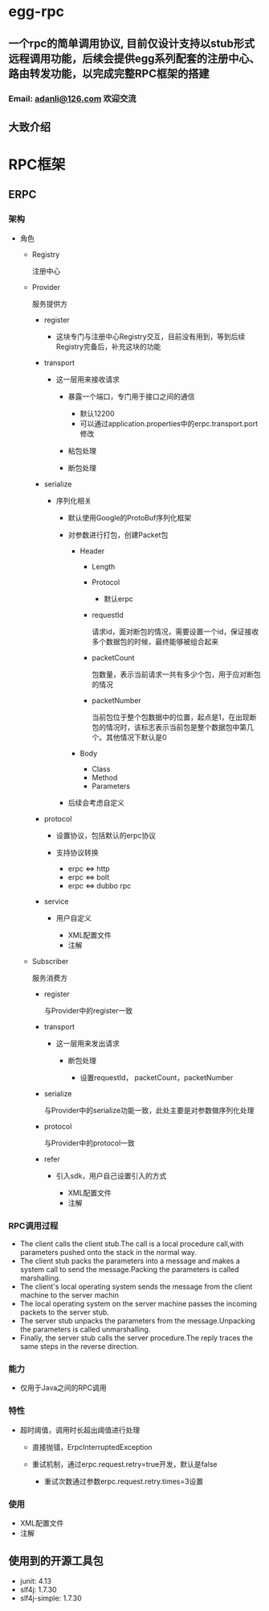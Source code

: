 # egg-rpc
## 一个rpc的简单调用协议, 目前仅设计支持以stub形式远程调用功能，后续会提供egg系列配套的注册中心、路由转发功能，以完成完整RPC框架的搭建
### Email: <u>adanli@126.com</u> 欢迎交流  

## 大致介绍

# RPC框架

## ERPC

### 架构

- 角色

	- Registry

	  注册中心

	- Provider

	  服务提供方

		- register

			- 这块专门与注册中心Registry交互，目前没有用到，等到后续Registry完备后，补充这块的功能

		- transport

			- 这一层用来接收请求

				- 暴露一个端口，专门用于接口之间的通信

					- 默认12200
					- 可以通过application.properties中的erpc.transport.port修改

				- 粘包处理
				- 断包处理

		- serialize

			- 序列化相关

				- 默认使用Google的ProtoBuf序列化框架
				- 对参数进行打包，创建Packet包

					- Header

						- Length
						- Protocol

							- 默认erpc

						- requestId

						  请求id，面对断包的情况，需要设置一个id，保证接收多个数据包的时候，最终能够被组合起来

						- packetCount

						  包数量，表示当前请求一共有多少个包，用于应对断包的情况

						- packetNumber

						  当前包位于整个包数据中的位置，起点是1，在出现断包的情况时，该标志表示当前包是整个数据包中第几个。其他情况下默认是0

					- Body

						- Class
						- Method
						- Parameters

				- 后续会考虑自定义

		- protocol

			- 设置协议，包括默认的erpc协议
			- 支持协议转换

				- erpc <=> http
				- erpc <=> bolt
				- erpc <=> dubbo rpc

		- service

			- 用户自定义

				- XML配置文件
				- 注解

	- Subscriber

	  服务消费方

		- register

		  与Provider中的register一致

		- transport

			- 这一层用来发出请求

				- 断包处理

					- 设置requestId， packetCount，packetNumber

		- serialize

		  与Provider中的serialize功能一致，此处主要是对参数做序列化处理

		- protocol

		  与Provider中的protocol一致

		- refer

			- 引入sdk，用户自己设置引入的方式

				- XML配置文件
				- 注解

### RPC调用过程

- The client calls the client stub.The call is a local procedure call,with parameters pushed onto the stack in the normal way.
- The client stub packs the parameters into a message and makes a system call to send the message.Packing the parameters is called marshalling.
- The client's local operating system sends the message from the client machine to the server machin
- The local operating system on the server machine passes the incoming packets to the server stub.
- The server stub unpacks the parameters from the message.Unpacking the parameters is called unmarshalling.
- Finally, the server stub calls the server procedure.The reply traces the same steps in the reverse direction.

### 能力

- 仅用于Java之间的RPC调用

### 特性

- 超时阈值，调用时长超出阈值进行处理

	- 直接抛错，ErpcInterruptedException
	- 重试机制，通过erpc.request.retry=true开发，默认是false

		- 重试次数通过参数erpc.request.retry.times=3设置

### 使用

- XML配置文件
- 注解



## 使用到的开源工具包
- junit: 4.13
- slf4j: 1.7.30
- slf4j-simple: 1.7.30